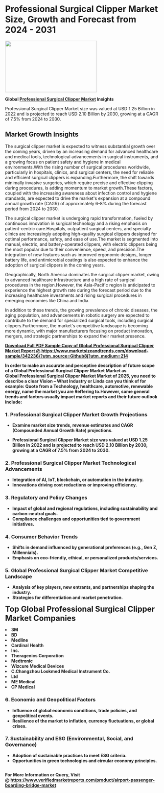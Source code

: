 <H1>Professional Surgical Clipper Market Size, Growth and Forecast from 2024 - 2031</H1><img class="aligncenter size-medium wp-image-584254" src="https://thirdeyenews.in/wp-content/uploads/2024/09/Global-Market-Research-300x168.jpeg" alt="" width="300" height="168" /><p><strong>Global&nbsp;<a href="https://www.marketsizeandtrends.com/download-sample/342236/?utm_source=Github8j?utm_medium=214">Professional Surgical Clipper Market</a> Insights</strong></p><p>Professional Surgical Clipper Market size was valued at USD 1.25 Billion in 2022 and is projected to reach USD 2.10 Billion by 2030, growing at a CAGR of 7.5% from 2024 to 2030.</p><p><h2>Market Growth Insights</h2> <p>The surgical clipper market is expected to witness substantial growth over the coming years, driven by an increasing demand for advanced healthcare and medical tools, technological advancements in surgical instruments, and a growing focus on patient safety and hygiene in medical environments.With the rising number of surgical procedures worldwide, particularly in hospitals, clinics, and surgical centers, the need for reliable and efficient surgical clippers is expanding.Furthermore, the shift towards minimally invasive surgeries, which require precise and effective clipping during procedures, is adding momentum to market growth.These factors, coupled with the increasing awareness about infection control and hygiene standards, are expected to drive the market's expansion at a compound annual growth rate (CAGR) of approximately 6-8% during the forecast period from 2024 to 2030.</p> <p><strong><a href="#"></a></strong></p> <p>The surgical clipper market is undergoing rapid transformation, fueled by continuous innovation in surgical technology and a rising emphasis on patient-centric care.Hospitals, outpatient surgical centers, and specialty clinics are increasingly adopting high-quality surgical clippers designed for optimal performance, safety, and ease of use.The market is segmented into manual, electric, and battery-operated clippers, with electric clippers being the most popular due to their convenience, speed, and precision.The integration of new features such as improved ergonomic designs, longer battery life, and antimicrobial coatings is also expected to enhance the adoption of surgical clippers in the coming years.</p> <p>Geographically, North America dominates the surgical clipper market, owing to advanced healthcare infrastructure and a high rate of surgical procedures in the region.However, the Asia-Pacific region is anticipated to experience the highest growth rate during the forecast period due to the increasing healthcare investments and rising surgical procedures in emerging economies like China and India.</p> <p>In addition to these trends, the growing prevalence of chronic diseases, the aging population, and advancements in robotic surgery are expected to contribute to the demand for specialized surgical tools, including surgical clippers.Furthermore, the market's competitive landscape is becoming more dynamic, with major manufacturers focusing on product innovation, mergers, and strategic partnerships to expand their market presence.</p> <p><strong><a href="#"></p><p><span class=""><strong>Download Full PDF Sample Copy of Global Professional Surgical Clipper Market Report</strong> @ <a href="https://www.marketsizeandtrends.com/download-sample/342236/?utm_source=Github8j?utm_medium=214" target="_blank">https://www.marketsizeandtrends.com/download-sample/342236/?utm_source=Github8j?utm_medium=214</a></span></p><p>In order to make an accurate and perceptive description of future scope of a Global&nbsp;Professional Surgical Clipper Market Market as Global&nbsp;Professional Surgical Clipper Market Market of 2025, you need to describe a clear Vision &ndash; What Industry or Linda can you think of for example: Quote from a Technology, healthcare, automotive, renewable energy, name the market you are Reffering to.However, some general trends and factors usually impact market reports and their future outlook include:</p><h3>1.&nbsp;<strong>Professional Surgical Clipper Market Growth Projections</strong></h3><ul><li>Examine market size trends, revenue estimates and CAGR (Compounded Annual Growth Rate) projections.</li><li><p>Professional Surgical Clipper Market size was valued at USD 1.25 Billion in 2022 and is projected to reach USD 2.10 Billion by 2030, growing at a CAGR of 7.5% from 2024 to 2030.</p></li></ul><h3>2.&nbsp;<strong>Professional Surgical Clipper Market Technological Advancements</strong></h3><ul><li>Integration of AI, IoT, blockchain, or automation in the industry.</li><li>Innovations driving cost reductions or improving efficiency.</li></ul><h3>3.&nbsp;<strong>Regulatory and Policy Changes</strong></h3><ul><li>Impact of global and regional regulations, including sustainability and carbon-neutral goals.</li><li>Compliance challenges and opportunities tied to government initiatives.</li></ul><h3>4.&nbsp;<strong>Consumer Behavior Trends</strong></h3><ul><li>Shifts in demand influenced by generational preferences (e.g., Gen Z, Millennials).</li><li>Emphasis on eco-friendly, ethical, or personalized products/services.</li></ul><h3>5.&nbsp;<strong>Global Professional Surgical Clipper Market Competitive Landscape</strong></h3><ul><li>Analysis of key players, new entrants, and partnerships shaping the industry.</li><li>Strategies for differentiation and market penetration.</li></ul><p data-pm-slice="1 1 []"><span style="color: inherit; font-family: inherit; font-size: 25px;">Top Global Professional Surgical Clipper Market Companies</span></p><div class="" data-test-id=""><p><li>3M</li><li> BD</li><li> Medline</li><li> Cardinal Health</li><li>Inc.</li><li> Theragenics Corporation</li><li> Medtronic</li><li> Wizcure Medical Devices</li><li> C.Changzhou Lookmed Medical Instrument Co.</li><li>Ltd</li><li> ME Medical</li><li> CP Medical</li></p></div><h3>6.&nbsp;<strong>Economic and Geopolitical Factors</strong></h3><ul><li>Influence of global economic conditions, trade policies, and geopolitical events.</li><li>Resilience of the market to inflation, currency fluctuations, or global crises.</li></ul><h3>7.&nbsp;<strong>Sustainability and ESG (Environmental, Social, and Governance)</strong></h3><ul><li>Adoption of sustainable practices to meet ESG criteria.</li><li>Opportunities in green technologies and circular economy principles.</li></ul><h2><strong style="font-size: 14px;">For More Information or Query, Visit @&nbsp;</strong><a style="background-color: #ffffff; font-size: 14px;" href="https://www.marketsizeandtrends.com/report/professional-surgical-clipper-market/" target="_blank">https://www.verifiedmarketreports.com/product/airport-passenger-boarding-bridge-market</a></h2>